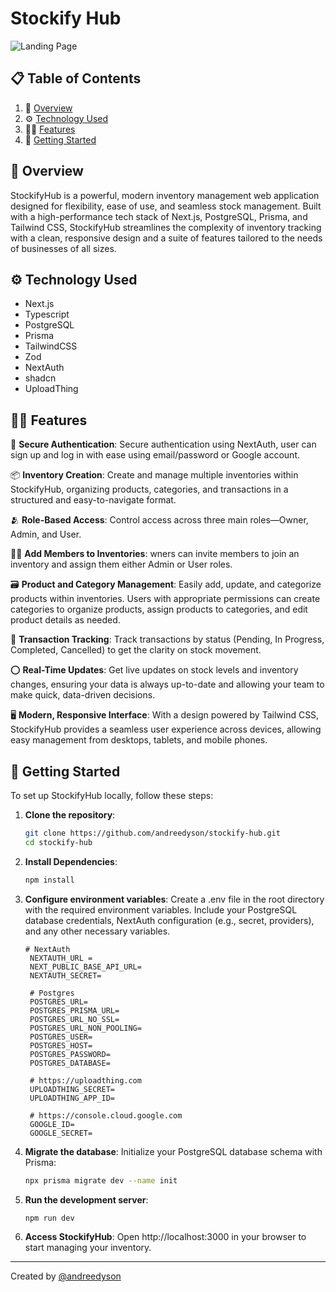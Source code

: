
# **Stockify Hub**

![Landing Page](https://github.com/user-attachments/assets/f4ec7ad6-c3e7-4718-9aeb-11d6aa70fd6a)

## 📋 <a name="table">Table of Contents</a>

1. 📰 [Overview](#overview)
2. ⚙️ [Technology Used](#tech-stack)
3. 👩‍💻 [Features](#features)
4. 👟 [Getting Started](#started)

## <a name="overview">📰 Overview</a>

StockifyHub is a powerful, modern inventory management web application designed for flexibility, ease of use, and seamless stock management. Built with a high-performance tech stack of Next.js, PostgreSQL, Prisma, and Tailwind CSS, StockifyHub streamlines the complexity of inventory tracking with a clean, responsive design and a suite of features tailored to the needs of businesses of all sizes.


## <a name="tech-stack">⚙️ Technology Used</a>

- Next.js
- Typescript
- PostgreSQL
- Prisma
- TailwindCSS
- Zod
- NextAuth
- shadcn
- UploadThing

  
## <a name="features">👩‍💻 Features</a>

🔐 **Secure Authentication**: Secure authentication using NextAuth, user can sign up and log in with ease using email/password or Google account.

📦 **Inventory Creation**: Create and manage multiple inventories within StockifyHub, organizing products, categories, and transactions in a structured and easy-to-navigate format.

🫂 **Role-Based Access**: Control access across three main roles—Owner, Admin, and User.

🧑‍💻 **Add Members to Inventories**: wners can invite members to join an inventory and assign them either Admin or User roles.

🗃️ **Product and Category Management**: Easily add, update, and categorize products within inventories. Users with appropriate permissions can create categories to organize products, assign products to categories, and edit product details as needed.

🧾 **Transaction Tracking**: Track transactions by status (Pending, In Progress, Completed, Cancelled) to get the clarity on stock movement.

⭕ **Real-Time Updates**: Get live updates on stock levels and inventory changes, ensuring your data is always up-to-date and allowing your team to make quick, data-driven decisions.

🖥️ **Modern, Responsive Interface**: With a design powered by Tailwind CSS, StockifyHub provides a seamless user experience across devices, allowing easy management from desktops, tablets, and mobile phones.

##  <a name="started">👟 Getting Started</a>

To set up StockifyHub locally, follow these steps:

1. **Clone the repository**:
    ```bash
   git clone https://github.com/andreedyson/stockify-hub.git
   cd stockify-hub
    ```
2. **Install Dependencies**:
    ```bash
   npm install
    ```

3. **Configure environment variables**:
   Create a .env file in the root directory with the required environment variables. Include your PostgreSQL database credentials, NextAuth configuration (e.g., secret, providers), and any other necessary variables.
   ```env
   # NextAuth
    NEXTAUTH_URL =
    NEXT_PUBLIC_BASE_API_URL=
    NEXTAUTH_SECRET=
    
    # Postgres
    POSTGRES_URL=
    POSTGRES_PRISMA_URL=
    POSTGRES_URL_NO_SSL=
    POSTGRES_URL_NON_POOLING=
    POSTGRES_USER=
    POSTGRES_HOST=
    POSTGRES_PASSWORD=
    POSTGRES_DATABASE=
    
    # https://uploadthing.com
    UPLOADTHING_SECRET=
    UPLOADTHING_APP_ID=
    
    # https://console.cloud.google.com
    GOOGLE_ID=
    GOOGLE_SECRET=
    ```

5. **Migrate the database**:
  Initialize your PostgreSQL database schema with Prisma:
    ```bash
    npx prisma migrate dev --name init
    ```

6. **Run the development server**:
    ```bash
   npm run dev
    ```

7. **Access StockifyHub**:
Open http://localhost:3000 in your browser to start managing your inventory.
---
Created by [@andreedyson](https://www.github.com/andreedyson)

